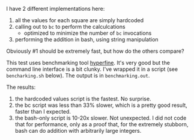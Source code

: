 I have 2 different implementations here:

1. all the values for each square are simply hardcoded
2. calling out to `bc` to perform the calculcations
    - optimized to minimize the number of `bc` invocations
3. performing the addition in bash, using string manipulation

Obviously #1 should be extremely fast, but how do the others
compare?

This test uses benchmarking tool [hyperfine](https://github.com/sharkdp/hyperfine).
It's very good but the command line interface is a bit clunky.
I've wrapped it in a script (see `bencharking.sh` below). The
output is in `benchmarking.out`.

The results:

1. the hardcoded values script is the fastest. No surprise.
2. the bc script was less than 33% slower, which is a
   pretty good result, faster than I expected.
3. the bash-only script is 10-20x slower. Not unexpected. I
   did not code that for performance, only as a proof that,
   for the extremely stubborn, bash can do addition with
    arbitrarily large integers.
